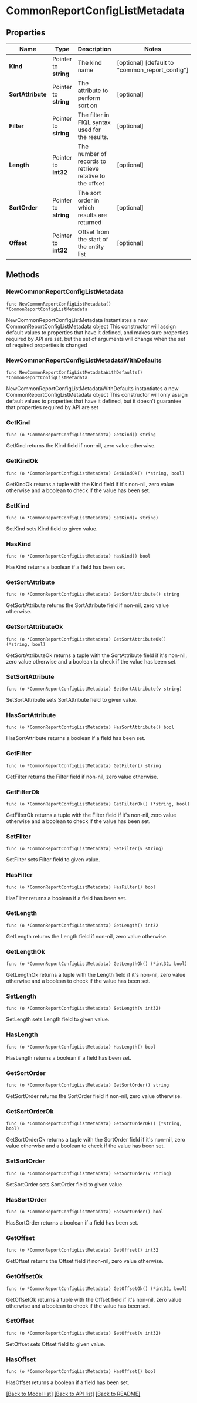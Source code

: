 # CommonReportConfigListMetadata

## Properties

Name | Type | Description | Notes
------------ | ------------- | ------------- | -------------
**Kind** | Pointer to **string** | The kind name | [optional] [default to "common_report_config"]
**SortAttribute** | Pointer to **string** | The attribute to perform sort on | [optional] 
**Filter** | Pointer to **string** | The filter in FIQL syntax used for the results. | [optional] 
**Length** | Pointer to **int32** | The number of records to retrieve relative to the offset | [optional] 
**SortOrder** | Pointer to **string** | The sort order in which results are returned | [optional] 
**Offset** | Pointer to **int32** | Offset from the start of the entity list | [optional] 

## Methods

### NewCommonReportConfigListMetadata

`func NewCommonReportConfigListMetadata() *CommonReportConfigListMetadata`

NewCommonReportConfigListMetadata instantiates a new CommonReportConfigListMetadata object
This constructor will assign default values to properties that have it defined,
and makes sure properties required by API are set, but the set of arguments
will change when the set of required properties is changed

### NewCommonReportConfigListMetadataWithDefaults

`func NewCommonReportConfigListMetadataWithDefaults() *CommonReportConfigListMetadata`

NewCommonReportConfigListMetadataWithDefaults instantiates a new CommonReportConfigListMetadata object
This constructor will only assign default values to properties that have it defined,
but it doesn't guarantee that properties required by API are set

### GetKind

`func (o *CommonReportConfigListMetadata) GetKind() string`

GetKind returns the Kind field if non-nil, zero value otherwise.

### GetKindOk

`func (o *CommonReportConfigListMetadata) GetKindOk() (*string, bool)`

GetKindOk returns a tuple with the Kind field if it's non-nil, zero value otherwise
and a boolean to check if the value has been set.

### SetKind

`func (o *CommonReportConfigListMetadata) SetKind(v string)`

SetKind sets Kind field to given value.

### HasKind

`func (o *CommonReportConfigListMetadata) HasKind() bool`

HasKind returns a boolean if a field has been set.

### GetSortAttribute

`func (o *CommonReportConfigListMetadata) GetSortAttribute() string`

GetSortAttribute returns the SortAttribute field if non-nil, zero value otherwise.

### GetSortAttributeOk

`func (o *CommonReportConfigListMetadata) GetSortAttributeOk() (*string, bool)`

GetSortAttributeOk returns a tuple with the SortAttribute field if it's non-nil, zero value otherwise
and a boolean to check if the value has been set.

### SetSortAttribute

`func (o *CommonReportConfigListMetadata) SetSortAttribute(v string)`

SetSortAttribute sets SortAttribute field to given value.

### HasSortAttribute

`func (o *CommonReportConfigListMetadata) HasSortAttribute() bool`

HasSortAttribute returns a boolean if a field has been set.

### GetFilter

`func (o *CommonReportConfigListMetadata) GetFilter() string`

GetFilter returns the Filter field if non-nil, zero value otherwise.

### GetFilterOk

`func (o *CommonReportConfigListMetadata) GetFilterOk() (*string, bool)`

GetFilterOk returns a tuple with the Filter field if it's non-nil, zero value otherwise
and a boolean to check if the value has been set.

### SetFilter

`func (o *CommonReportConfigListMetadata) SetFilter(v string)`

SetFilter sets Filter field to given value.

### HasFilter

`func (o *CommonReportConfigListMetadata) HasFilter() bool`

HasFilter returns a boolean if a field has been set.

### GetLength

`func (o *CommonReportConfigListMetadata) GetLength() int32`

GetLength returns the Length field if non-nil, zero value otherwise.

### GetLengthOk

`func (o *CommonReportConfigListMetadata) GetLengthOk() (*int32, bool)`

GetLengthOk returns a tuple with the Length field if it's non-nil, zero value otherwise
and a boolean to check if the value has been set.

### SetLength

`func (o *CommonReportConfigListMetadata) SetLength(v int32)`

SetLength sets Length field to given value.

### HasLength

`func (o *CommonReportConfigListMetadata) HasLength() bool`

HasLength returns a boolean if a field has been set.

### GetSortOrder

`func (o *CommonReportConfigListMetadata) GetSortOrder() string`

GetSortOrder returns the SortOrder field if non-nil, zero value otherwise.

### GetSortOrderOk

`func (o *CommonReportConfigListMetadata) GetSortOrderOk() (*string, bool)`

GetSortOrderOk returns a tuple with the SortOrder field if it's non-nil, zero value otherwise
and a boolean to check if the value has been set.

### SetSortOrder

`func (o *CommonReportConfigListMetadata) SetSortOrder(v string)`

SetSortOrder sets SortOrder field to given value.

### HasSortOrder

`func (o *CommonReportConfigListMetadata) HasSortOrder() bool`

HasSortOrder returns a boolean if a field has been set.

### GetOffset

`func (o *CommonReportConfigListMetadata) GetOffset() int32`

GetOffset returns the Offset field if non-nil, zero value otherwise.

### GetOffsetOk

`func (o *CommonReportConfigListMetadata) GetOffsetOk() (*int32, bool)`

GetOffsetOk returns a tuple with the Offset field if it's non-nil, zero value otherwise
and a boolean to check if the value has been set.

### SetOffset

`func (o *CommonReportConfigListMetadata) SetOffset(v int32)`

SetOffset sets Offset field to given value.

### HasOffset

`func (o *CommonReportConfigListMetadata) HasOffset() bool`

HasOffset returns a boolean if a field has been set.


[[Back to Model list]](../README.md#documentation-for-models) [[Back to API list]](../README.md#documentation-for-api-endpoints) [[Back to README]](../README.md)


